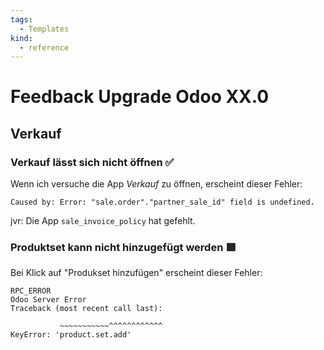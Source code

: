 ```yaml
---
tags:
  - Templates
kind:
  - reference
---
```

# Feedback Upgrade Odoo XX.0

## Verkauf

### Verkauf lässt sich nicht öffnen ✅

Wenn ich versuche die App *Verkauf* zu öffnen, erscheint dieser Fehler:

```
Caused by: Error: "sale.order"."partner_sale_id" field is undefined.
```

jvr: Die App `sale_invoice_policy` hat gefehlt.

### Produktset kann nicht hinzugefügt werden 🟥

Bei Klick auf "Produkset hinzufügen" erscheint dieser Fehler:

```
RPC_ERROR
Odoo Server Error
Traceback (most recent call last):

           ~~~~~~~~~~~^^^^^^^^^^^^
KeyError: 'product.set.add'
```
